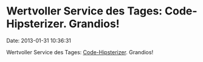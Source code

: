 Wertvoller Service des Tages: Code-Hipsterizer. Grandios!
=========================================================

Date: 2013-01-31 10:36:31

Wertvoller Service des Tages:
[Code-Hipsterizer](http://instacode.linology.info/). Grandios!

